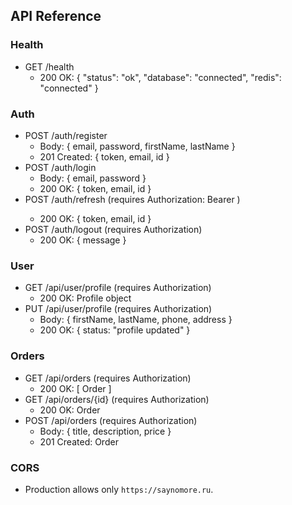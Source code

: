 ## API Reference

### Health
- GET /health
  - 200 OK: { "status": "ok", "database": "connected", "redis": "connected" }

### Auth
- POST /auth/register
  - Body: { email, password, firstName, lastName }
  - 201 Created: { token, email, id }
- POST /auth/login
  - Body: { email, password }
  - 200 OK: { token, email, id }
- POST /auth/refresh (requires Authorization: Bearer <token>)
  - 200 OK: { token, email, id }
- POST /auth/logout (requires Authorization)
  - 200 OK: { message }

### User
- GET /api/user/profile (requires Authorization)
  - 200 OK: Profile object
- PUT /api/user/profile (requires Authorization)
  - Body: { firstName, lastName, phone, address }
  - 200 OK: { status: "profile updated" }

### Orders
- GET /api/orders (requires Authorization)
  - 200 OK: [ Order ]
- GET /api/orders/{id} (requires Authorization)
  - 200 OK: Order
- POST /api/orders (requires Authorization)
  - Body: { title, description, price }
  - 201 Created: Order

### CORS
- Production allows only `https://saynomore.ru`.
